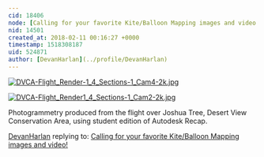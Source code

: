 ```yaml
---
cid: 18406
node: [Calling for your favorite Kite/Balloon Mapping images and video!](../notes/bronwen/06-05-2017/calling-for-your-favorite-kite-balloon-mapping-images-and-video)
nid: 14501
created_at: 2018-02-11 00:16:27 +0000
timestamp: 1518308187
uid: 524871
author: [DevanHarlan](../profile/DevanHarlan)
---
```


[![DVCA-Flight_Render-1_4_Sections-1_Cam4-2k.jpg](https://publiclab.org/system/images/photos/000/023/518/large/DVCA-Flight_Render-1_4_Sections-1_Cam4-2k.jpg)](https://publiclab.org/system/images/photos/000/023/518/original/DVCA-Flight_Render-1_4_Sections-1_Cam4-2k.jpg)


[![DVCA-Flight_Render1_4_Sections-1_Cam2-2k.jpg](https://publiclab.org/system/images/photos/000/023/519/large/DVCA-Flight_Render1_4_Sections-1_Cam2-2k.jpg)](https://publiclab.org/system/images/photos/000/023/519/original/DVCA-Flight_Render1_4_Sections-1_Cam2-2k.jpg)

Photogrammetry produced from the flight over Joshua Tree, Desert View Conservation Area, using student edition of Autodesk Recap.


[DevanHarlan](../profile/DevanHarlan) replying to: [Calling for your favorite Kite/Balloon Mapping images and video!](../notes/bronwen/06-05-2017/calling-for-your-favorite-kite-balloon-mapping-images-and-video)

